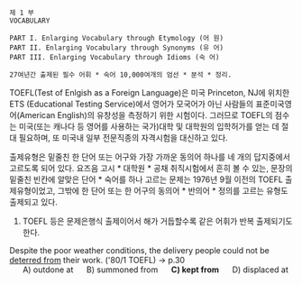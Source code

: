     제 1 부
    VOCABULARY
    
    PART I. Enlarging Vocabulary through Etymology (어 원)
    PART II. Enlarging Vocabulary through Synonyms (유 어)
    PART III. Enlarging Vocabulary through Idioms (숙 어)
    
    27여년간 출제된 필수 어휘 * 숙어 10,000여개의 엄선 * 분석 * 정리.
    
  TOEFL(Test of Enlgish as a Foreign Language)은 미국 Princeton, NJ에 위치한 ETS (Educational Testing Service)에서 영어가 모국어가 아닌 사람들의 표준미국영어(American English)의 유창성을 측정하기 위한 시험이다. 그러므로 TOEFL의 점수는 미국(또는 캐나다 등 영어를 사용하는 국가)대학 및 대학원의 입학허가를 얻는 데 절대 필요하며, 또 미국내 일부 전문직종의 자격시험을 대신하고 있다.
  
  출제유형은 밑줄친 한 단어 또는 어구와 가장 가까운 동의어 하나를 네 개의 답지중에서 고르도록 되어 있다. 요즈음 고시 * 대학원 * 공채 취직시험에서 흔히 볼 수 있는, 문장의 밑줄친 빈칸에 알맞은 단어 * 숙어를 하나 고르는 문제는 1976년 9월 이전의 TOEFL 출제유형이었고, 그밖에 한 단어 또는 한 어구의 동의어 * 반의어 * 정의를 고르는 유형도 출제되고 있다.
  
  1. TOEFL 등은 문제은행식 출제이어서 해가 거듭할수록 같은 어휘가 반복 출제되기도 한다.

  Despite the poor weather conditions, the delivery people could not be <ins>deterred from</ins> their work. ('80/1 TOEFL) -> p.30  
  &nbsp;&nbsp;&nbsp;&nbsp;&nbsp;&nbsp;A) outdone at&nbsp;&nbsp;&nbsp;&nbsp;&nbsp;&nbsp;B) summoned from&nbsp;&nbsp;&nbsp;&nbsp;&nbsp;&nbsp;**C) kept from**&nbsp;&nbsp;&nbsp;&nbsp;&nbsp;&nbsp;D) displaced at
